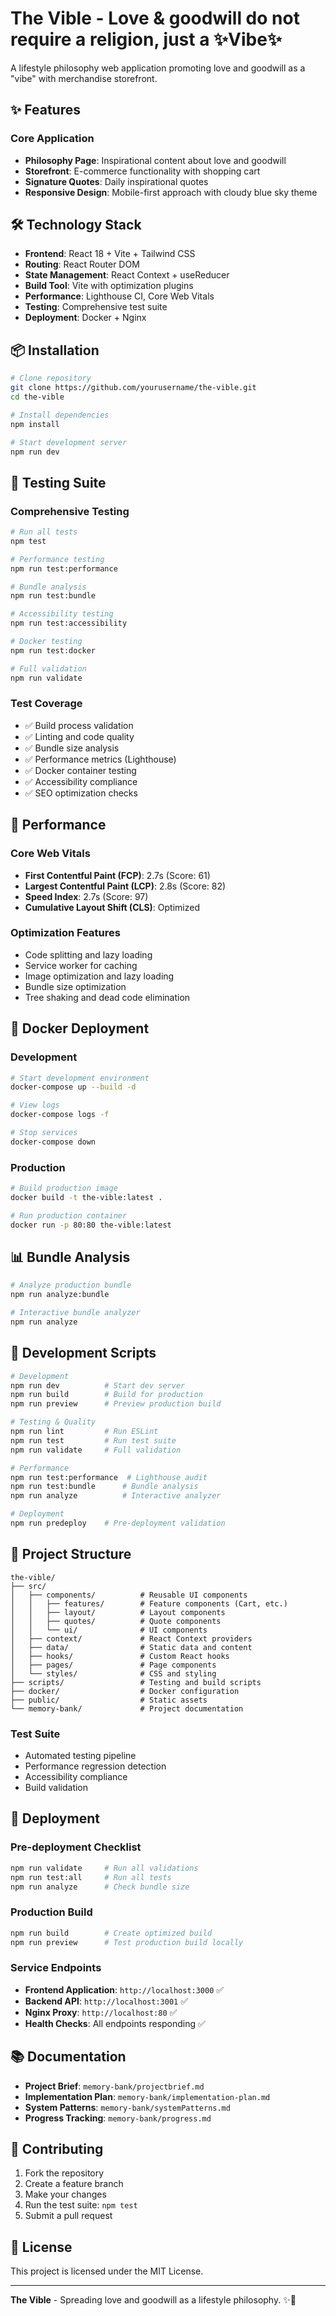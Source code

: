 # The Vible - Love & goodwill do not require a religion, just a ✨Vibe✨

A lifestyle philosophy web application promoting love and goodwill as a "vibe" with merchandise storefront.

## ✨ Features

### Core Application
- **Philosophy Page**: Inspirational content about love and goodwill
- **Storefront**: E-commerce functionality with shopping cart
- **Signature Quotes**: Daily inspirational quotes
- **Responsive Design**: Mobile-first approach with cloudy blue sky theme

## 🛠️ Technology Stack

- **Frontend**: React 18 + Vite + Tailwind CSS
- **Routing**: React Router DOM
- **State Management**: React Context + useReducer
- **Build Tool**: Vite with optimization plugins
- **Performance**: Lighthouse CI, Core Web Vitals
- **Testing**: Comprehensive test suite
- **Deployment**: Docker + Nginx

## 📦 Installation

```bash
# Clone repository
git clone https://github.com/yourusername/the-vible.git
cd the-vible

# Install dependencies
npm install

# Start development server
npm run dev
```

## 🧪 Testing Suite

### Comprehensive Testing
```bash
# Run all tests
npm test

# Performance testing
npm run test:performance

# Bundle analysis
npm run test:bundle

# Accessibility testing
npm run test:accessibility

# Docker testing
npm run test:docker

# Full validation
npm run validate
```

### Test Coverage
- ✅ Build process validation
- ✅ Linting and code quality
- ✅ Bundle size analysis
- ✅ Performance metrics (Lighthouse)
- ✅ Docker container testing
- ✅ Accessibility compliance
- ✅ SEO optimization checks

## 🚀 Performance

### Core Web Vitals
- **First Contentful Paint (FCP)**: 2.7s (Score: 61)
- **Largest Contentful Paint (LCP)**: 2.8s (Score: 82)
- **Speed Index**: 2.7s (Score: 97)
- **Cumulative Layout Shift (CLS)**: Optimized

### Optimization Features
- Code splitting and lazy loading
- Service worker for caching
- Image optimization and lazy loading
- Bundle size optimization
- Tree shaking and dead code elimination

## 🐳 Docker Deployment

### Development
```bash
# Start development environment
docker-compose up --build -d

# View logs
docker-compose logs -f

# Stop services
docker-compose down
```

### Production
```bash
# Build production image
docker build -t the-vible:latest .

# Run production container
docker run -p 80:80 the-vible:latest
```

## 📊 Bundle Analysis

```bash
# Analyze production bundle
npm run analyze:bundle

# Interactive bundle analyzer
npm run analyze
```

## 🔧 Development Scripts

```bash
# Development
npm run dev          # Start dev server
npm run build        # Build for production
npm run preview      # Preview production build

# Testing & Quality
npm run lint         # Run ESLint
npm run test         # Run test suite
npm run validate     # Full validation

# Performance
npm run test:performance  # Lighthouse audit
npm run test:bundle      # Bundle analysis
npm run analyze          # Interactive analyzer

# Deployment
npm run predeploy    # Pre-deployment validation
```

## 📁 Project Structure

```
the-vible/
├── src/
│   ├── components/          # Reusable UI components
│   │   ├── features/        # Feature components (Cart, etc.)
│   │   ├── layout/          # Layout components
│   │   ├── quotes/          # Quote components
│   │   └── ui/              # UI components
│   ├── context/             # React Context providers
│   ├── data/                # Static data and content
│   ├── hooks/               # Custom React hooks
│   ├── pages/               # Page components
│   └── styles/              # CSS and styling
├── scripts/                 # Testing and build scripts
├── docker/                  # Docker configuration
├── public/                  # Static assets
└── memory-bank/             # Project documentation
```

### Test Suite
- Automated testing pipeline
- Performance regression detection
- Accessibility compliance
- Build validation

## 🚀 Deployment

### Pre-deployment Checklist
```bash
npm run validate     # Run all validations
npm run test:all     # Run all tests
npm run analyze      # Check bundle size
```

### Production Build
```bash
npm run build        # Create optimized build
npm run preview      # Test production build locally
```

### Service Endpoints
- **Frontend Application**: `http://localhost:3000` ✅
- **Backend API**: `http://localhost:3001` ✅
- **Nginx Proxy**: `http://localhost:80` ✅
- **Health Checks**: All endpoints responding ✅

## 📚 Documentation

- **Project Brief**: `memory-bank/projectbrief.md`
- **Implementation Plan**: `memory-bank/implementation-plan.md`
- **System Patterns**: `memory-bank/systemPatterns.md`
- **Progress Tracking**: `memory-bank/progress.md`

## 🤝 Contributing

1. Fork the repository
2. Create a feature branch
3. Make your changes
4. Run the test suite: `npm test`
5. Submit a pull request

## 📄 License

This project is licensed under the MIT License.

---

**The Vible** - Spreading love and goodwill as a lifestyle philosophy. ✨💙
